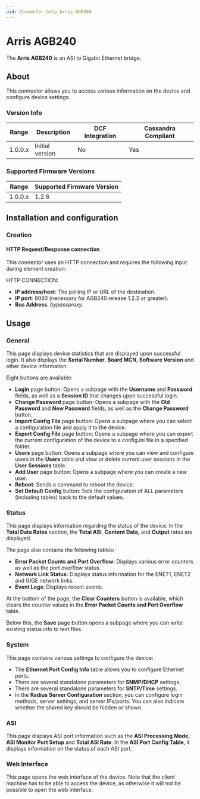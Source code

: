 ```yaml
---
uid: Connector_help_Arris_AGB240
---
```


# Arris AGB240

The **Arris AGB240** is an ASI to Gigabit Ethernet bridge.

## About

This connector allows you to access various information on the device and configure device settings.

### Version Info

| Range | Description | DCF Integration | Cassandra Compliant |
|------------------|-----------------|---------------------|-------------------------|
| 1.0.0.x          | Initial version | No                  | Yes                     |

### Supported Firmware Versions

| Range | Supported Firmware Version |
|------------------|-----------------------------|
| 1.0.0.x          | 1.2.6                       |

## Installation and configuration

### Creation

#### HTTP Request/Response connection

This connector uses an HTTP connection and requires the following input during element creation:

HTTP CONNECTION:

- **IP address/host**: The polling IP or URL of the destination.
- **IP port**: 8080 (necessary for AGB240 release 1.2.2 or greater).
- **Bus Address**: *bypassproxy*.

## Usage

### General

This page displays device statistics that are displayed upon successful login. It also displays the **Serial Number**, **Board MCN**, **Software Version** and other device information.

Eight buttons are available:

- **Login** page button: Opens a subpage with the **Username** and **Password** fields, as well as a **Session ID** that changes upon successful login.
- **Change Password** page button: Opens a subpage with the **Old Password** and **New Password** fields, as well as the **Change Password** button.
- **Import Config File** page button: Opens a subpage where you can select a configuration file and apply it to the device.
- **Export Config File** page button: Opens a subpage where you can export the current configuration of the device to a config.ini file in a specified folder.
- **Users** page button: Opens a subpage where you can view and configure users in the **Users** table and view or delete current user sessions in the **User Sessions** table.
- **Add User** page button: Opens a subpage where you can create a new user.
- **Reboot**: Sends a command to reboot the device.
- **Set Default Config** button: Sets the configuration of ALL parameters (including tables) back to the default values.

### Status

This page displays information regarding the status of the device. In the **Total Data Rates** section, the **Total ASI**, **Content Data,** and **Output** rates are displayed.

The page also contains the following tables:

- **Error Packet Counts and Port Overflow:** Displays various error counters as well as the port overflow status.
- **Network Link Status:** Displays status information for the ENET1, ENET2 and GIGE network links.
- **Event Logs**: Displays recent events.

At the bottom of the page, the **Clear Counters** button is available, which clears the counter values in the **Error Packet Counts and Port Overflow** table.

Below this, the **Save** page button opens a subpage where you can write existing status info to text files.

### System

This page contains various settings to configure the device:

- The **Ethernet Port Config Info** table allows you to configure Ethernet ports.
- There are several standalone parameters for **SNMP/DHCP** settings.
- There are several standalone parameters for **SNTP/Time** settings.
- In the **Radius Server Configuration** section, you can configure login methods, server settings, and server IPs/ports. You can also indicate whether the shared key should be hidden or shown.

### ASI

This page displays ASI port information such as the **ASI Processing Mode,** **ASI Monitor Port Setup** and **Total ASI Rate**. In the **ASI Port Config Table**, it displays information on the status of each ASI port.

### Web Interface

This page opens the web interface of the device. Note that the client machine has to be able to access the device, as otherwise it will not be possible to open the web interface.
